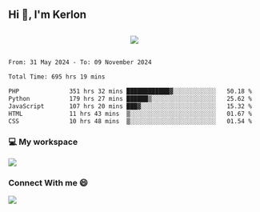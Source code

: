 ## Hi 👋, I'm Kerlon

<p align="center" style="margin: 30px;">
 
 <img src="https://skillicons.dev/icons?i=html,css,bootstrap,js,nodejs,jquery,python,flask,php,mysql,lua,sqlite,firebase">


</p>
<!--START_SECTION:waka-->

```txt
From: 31 May 2024 - To: 09 November 2024

Total Time: 695 hrs 19 mins

PHP              351 hrs 32 mins ████████████▓░░░░░░░░░░░░   50.18 %
Python           179 hrs 27 mins ██████▒░░░░░░░░░░░░░░░░░░   25.62 %
JavaScript       107 hrs 20 mins ███▓░░░░░░░░░░░░░░░░░░░░░   15.32 %
HTML             11 hrs 43 mins  ▒░░░░░░░░░░░░░░░░░░░░░░░░   01.67 %
CSS              10 hrs 48 mins  ▒░░░░░░░░░░░░░░░░░░░░░░░░   01.54 %
```

<!--END_SECTION:waka-->


<p align="center">
 <h3>💻 My workspace</h3>
    <img src="https://skillicons.dev/icons?i=mint" />
</p>

<p align="center">
 <h3>Connect With me 😄</h3> 
    <a href="https://www.linkedin.com/in/kerlon-fernandes"><img src="https://skillicons.dev/icons?i=linkedin" />
  </a>
</p>



